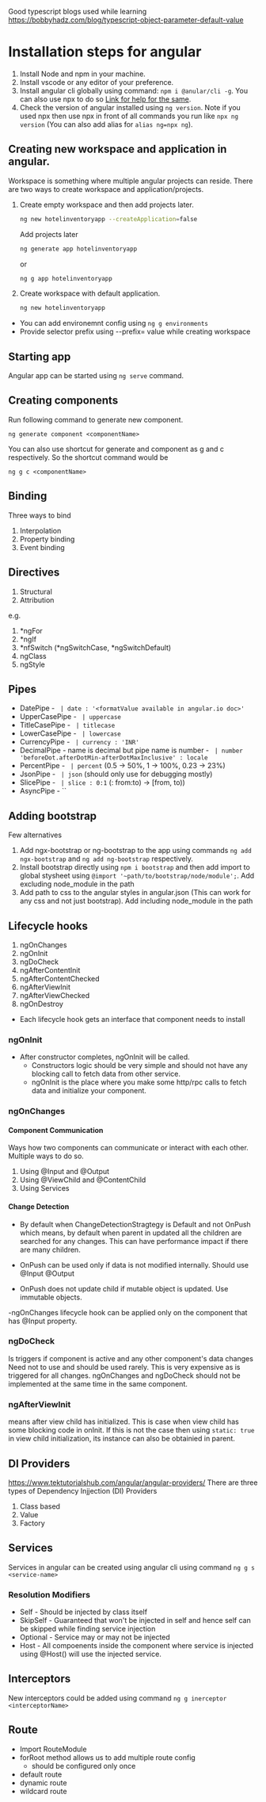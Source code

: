 Good typescript blogs used while learning
https://bobbyhadz.com/blog/typescript-object-parameter-default-value

# Installation steps for angular
1. Install Node and npm in your machine.
1. Install vscode or any editor of your preference.
1. Install angular cli globally using command: ```npm i @anular/cli -g```. You can also use npx to do so [Link for help for the same](https://stackoverflow.com/questions/54184357/npx-with-angular-cli-how-to-install-angular-cli-and-use-it-afterwards).
1. Check the version of angular installed using ```ng version```. Note if you used npx then use npx in front of all commands you run like ```npx ng version``` (You can also add alias for ```alias ng=npx ng```). 


## Creating new workspace and application in angular.

Workspace is something where multiple angular projects can reside. There are two ways to create workspace and application/projects.

1. Create empty workspace and then add projects later. 
    ```bash
    ng new hotelinventoryapp --createApplication=false
    ```
    Add projects later

    ```bash
    ng generate app hotelinventoryapp
    ```

    or 

    ```bash
    ng g app hotelinventoryapp
    ```

1. Create workspace with default application.
    ```bash
    ng new hotelinventoryapp
    ```

- You can add environemnt config using 
```ng g environments```
- Provide selector prefix using --prefix= value while creating workspace

## Starting app

Angular app can be started using ```ng serve``` command.


## Creating components

Run following command to generate new component.

```ng generate component <componentName>``` 

You can also use shortcut for generate and component as g and c respectively. So the shortcut command would be

```ng g c <componentName>``` 

## Binding

Three ways to bind
1. Interpolation
2. Property binding
3. Event binding

## Directives

1. Structural
1. Attribution

e.g.

1. *ngFor
1. *ngIf
1. *nfSwitch (*ngSwitchCase, *ngSwitchDefault)
1. ngClass
1. ngStyle

## Pipes

- DatePipe - ` | date : '<formatValue available in angular.io doc>'`
- UpperCasePipe - ` | uppercase`
- TitleCasePipe - ` | titlecase`
- LowerCasePipe - ` | lowercase`
- CurrencyPipe - ` | currency : 'INR'`
- DecimalPipe - name is decimal but pipe name is number - ` | number 'beforeDot.afterDotMin-afterDotMaxInclusive' : locale`
- PercentPipe - ` | percent` (0.5 -> 50%, 1 -> 100%, 0.23 -> 23%)
- JsonPipe - ` | json` (should only use for debugging mostly)
- SlicePipe - ` | slice : 0:1` (: from:to) -> [from, to))
- AsyncPipe - ``


## Adding bootstrap

Few alternatives

1.  Add ngx-bootstrap or ng-bootstrap to the app using commands 
```ng add ngx-bootstrap``` and  ```ng add ng-bootstrap``` respectively.
1. Install bootstrap directly using ```npm i bootstrap``` and then add import to global stysheet using 
```@import '~path/to/bootstrap/node/module';```. Add excluding node_module in the path
1. Add path to css to the angular styles in angular.json (This can work for any css and not just bootstrap). Add including node_module in the path


## Lifecycle hooks


1. ngOnChanges
1. ngOnInit
1. ngDoCheck
1. ngAfterContentInit
1. ngAfterContentChecked
1. ngAfterViewInit
1. ngAfterViewChecked
1. ngOnDestroy


- Each lifecycle hook gets an interface that component needs to install

### ngOnInit

- After constructor completes, ngOnInit will be called.
    - Constructors logic should be very simple and should not have any blocking call to fetch data from other service.
    - ngOnInit is the place where you make some http/rpc calls to fetch data and initialize your component.

### ngOnChanges

#### Component Communication
Ways how two components can communicate or interact with each other. Multiple ways to do so.
1. Using @Input and @Output
1. Using @ViewChild and @ContentChild
1. Using Services

#### Change Detection
- By default when ChangeDetectionStragtegy is Default and not OnPush which means, by default when parent in updated all the children are searched for any changes. This can have performance impact if there are many children.

- OnPush can be used only if data is not modified internally. Should use @Input @Output
- OnPush does not update child if mutable object is updated. Use immutable objects.

-ngOnChanges lifecycle hook can be applied only on the component that has @Input property.


### ngDoCheck
Is triggers if component is active and any other component's data changes
Need not to use and should be used rarely. This is very expensive as is triggered for all changes.
ngOnChanges and ngDoCheck should not be implemented at the same time in the same component.

### ngAfterViewInit

means after view child has initialized. This is case when view child has some blocking code in onInit.
If this is not the case then using ```static: true``` in view child initialization, its instance can also be obtainied in parent.



## DI Providers
https://www.tektutorialshub.com/angular/angular-providers/
There are three types of Dependency Injjection (DI) Providers
1. Class based
1. Value
1. Factory


## Services
Services in angular can be created using angular cli using command
```ng g s <service-name>```

### Resolution Modifiers
- Self - Should be injected by class itself
- SkipSelf - Guaranteed that won't be injected in self and hence self can be skipped while finding service injection
- Optional - Service may or may not be injected
- Host - All compoenents inside the component where service is injected using @Host() will use the injected service. 

## Interceptors
New interceptors could be added using command  `ng g inerceptor <interceptorName>`

## Route
- Import RouteModule
- forRoot method allows us to add multiple route config
    - should be configured only once
- default route
- dynamic route
- wildcard route
